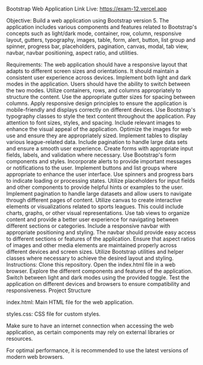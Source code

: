 Bootstrap Web Application
Link Live: https://exam-12.vercel.app

Objective:
Build a web application using Bootstrap version 5. The application includes various components and features related to Bootstrap's concepts such as light/dark mode, container, row, column, responsive layout, gutters, typography, images, table, form, alert, button, list group and spinner, progress bar, placeholders, pagination, canvas, modal, tab view, navbar, navbar positioning, aspect ratio, and utilities.

Requirements:
The web application should have a responsive layout that adapts to different screen sizes and orientations. It should maintain a consistent user experience across devices.
Implement both light and dark modes in the application. Users should have the ability to switch between the two modes.
Utilize containers, rows, and columns appropriately to structure the content. Use the appropriate gutter sizes for spacing between columns.
Apply responsive design principles to ensure the application is mobile-friendly and displays correctly on different devices.
Use Bootstrap's typography classes to style the text content throughout the application. Pay attention to font sizes, styles, and spacing.
Include relevant images to enhance the visual appeal of the application. Optimize the images for web use and ensure they are appropriately sized.
Implement tables to display various league-related data. Include pagination to handle large data sets and ensure a smooth user experience.
Create forms with appropriate input fields, labels, and validation where necessary. Use Bootstrap's form components and styles.
Incorporate alerts to provide important messages or notifications to the user.
Implement buttons and list groups where appropriate to enhance the user interface.
Use spinners and progress bars to indicate loading or processing states.
Utilize placeholders for input fields and other components to provide helpful hints or examples to the user.
Implement pagination to handle large datasets and allow users to navigate through different pages of content.
Utilize canvas to create interactive elements or visualizations related to sports leagues. This could include charts, graphs, or other visual representations.
Use tab views to organize content and provide a better user experience for navigating between different sections or categories.
Include a responsive navbar with appropriate positioning and styling. The navbar should provide easy access to different sections or features of the application.
Ensure that aspect ratios of images and other media elements are maintained properly across different devices and screen sizes.
Utilize Bootstrap utilities and helper classes where necessary to achieve the desired layout and styling.
Instructions:
Clone this repository.
Open the index.html file in a web browser.
Explore the different components and features of the application.
Switch between light and dark modes using the provided toggle.
Test the application on different devices and browsers to ensure compatibility and responsiveness.
Project Structure

index.html: Main HTML file for the web application.

styles.css: CSS file for custom styles.


Make sure to have an internet connection when accessing the web application, as certain components may rely on external libraries or resources.

For optimal performance, it is recommended to use the latest versions of modern web browsers.
